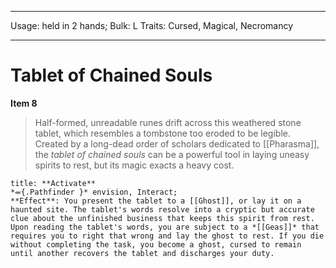 
---
Usage: held in 2 hands;
Bulk: L
Traits: Cursed, Magical, Necromancy

---

# Tablet of Chained Souls

**Item 8**

> Half-formed, unreadable runes drift across this weathered stone tablet, which resembles a tombstone too eroded to be legible. Created by a long-dead order of scholars dedicated to [[Pharasma]], the *tablet of chained souls* can be a powerful tool in laying uneasy spirits to rest, but its magic exacts a heavy cost.

```ad-embed-ability
title: **Activate**
*⬺{.Pathfinder }* envision, Interact; 
**Effect**: You present the tablet to a [[Ghost]], or lay it on a haunted site. The tablet's words resolve into a cryptic but accurate clue about the unfinished business that keeps this spirit from rest. Upon reading the tablet's words, you are subject to a *[[Geas]]* that requires you to right that wrong and lay the ghost to rest. If you die without completing the task, you become a ghost, cursed to remain until another recovers the tablet and discharges your duty.

```
